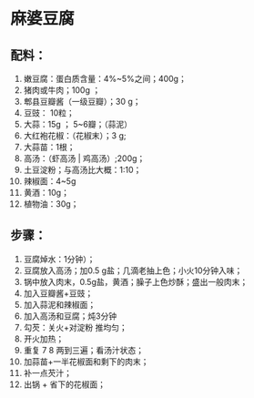 # 麻婆豆腐

## 配料：

1. 嫩豆腐：蛋白质含量：4%~5%之间；400g；
2. 猪肉或牛肉；100g ；
3. 郫县豆瓣酱（一级豆瓣）；30 g；
4. 豆豉： 10粒；
5. 大蒜：15g ； 5~6瓣；（蒜泥）
6. 大红袍花椒：（花椒末）；3 g;
7. 大蒜苗：1根；
8. 高汤：（虾高汤 | 鸡高汤）;200g；
9. 土豆淀粉；与高汤比大概：1:10；
10. 辣椒面：4~5g
11. 黄酒：10g；
12. 植物油：30g；



## 步骤：

1. 豆腐焯水：1分钟）；
2. 豆腐放入高汤；加0.5 g盐；几滴老抽上色；小火10分钟入味；
3. 锅中放入肉末，0.5g盐，黄酒；臊子上色炒酥；盛出一般肉末；
4. 加入豆瓣酱+豆豉；
5. 加入蒜泥和辣椒面；
6. 加入高汤和豆腐；炖3分钟
7. 勾芡：关火+对淀粉 推均匀；
8. 开火加热；
9. 重复 7 8 两到三遍；看汤汁状态；
10. 加蒜苗+一半花椒面和剩下的肉末；
11. 补一点芡汁；
12. 出锅 + 省下的花椒面；